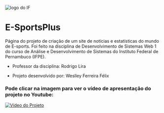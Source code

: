 <img src="https://user-images.githubusercontent.com/57967369/124367409-4984a180-dc2d-11eb-919b-060378084a84.png" alt ="logo do IF"></a>

# E-SportsPlus

Página do projeto de criação de um site de notícias e estatísticas do mundo de E-sports. Foi feito na disciplina de Desenvolvimento de Sistemas Web 1 do curso de Análise e Desenvolvimento de Sistemas do Instituto Federal de Pernambuco (IFPE). 


* Professor da disciplina: Rodrigo Lira

* Projeto desenvolvido por: Weslley Ferreira Félix 


### Pode clicar na imagem para ver o vídeo de apresentação do projeto no Youtube:

<a href="https://youtu.be/W8smwqmVK7E" target=" _blank">
  <img src="https://user-images.githubusercontent.com/57967369/123856778-e080ef00-d8f7-11eb-97b3-aa9be83524eb.gif" alt ="Vídeo do Projeto">
  </a>































